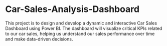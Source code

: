 # Car-Sales-Analysis-Dashboard
 This project is to design and develop a dynamic and interactive Car Sales Dashboard using Power BI. The dashboard will visualize critical KPIs related to our car sales, helping us understand our sales performance over time and make data-driven decisions.
